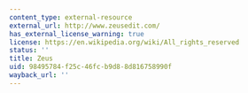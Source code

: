 ```yaml
---
content_type: external-resource
external_url: http://www.zeusedit.com/
has_external_license_warning: true
license: https://en.wikipedia.org/wiki/All_rights_reserved
status: ''
title: Zeus
uid: 98495784-f25c-46fc-b9d8-8d816758990f
wayback_url: ''
---
```

